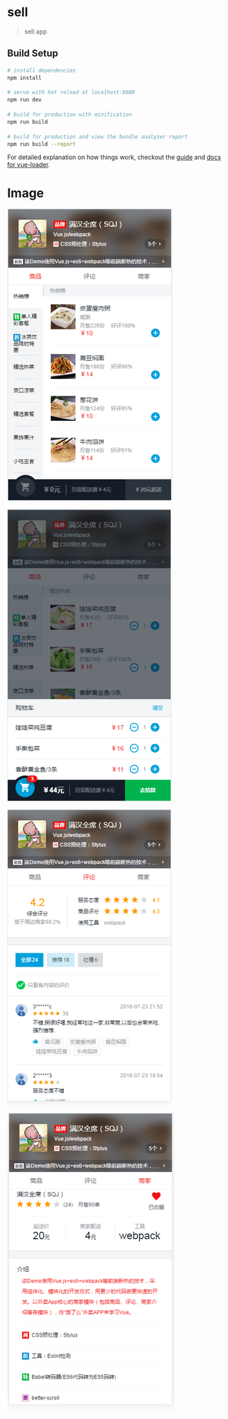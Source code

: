 # sell

> sell app

## Build Setup

``` bash
# install dependencies
npm install

# serve with hot reload at localhost:8080
npm run dev

# build for production with minification
npm run build

# build for production and view the bundle analyzer report
npm run build --report
```

For detailed explanation on how things work, checkout the [guide](http://vuejs-templates.github.io/webpack/) and [docs for vue-loader](http://vuejs.github.io/vue-loader).


# Image
![image](https://github.com/sunqiaojie/MyResources/blob/master/Vue/vue-1.png)

![image](https://github.com/sunqiaojie/MyResources/blob/master/Vue/vue-2.png)

![image](https://github.com/sunqiaojie/MyResources/blob/master/Vue/vue-3.png)

![image](https://github.com/sunqiaojie/MyResources/blob/master/Vue/vue-4.png)
